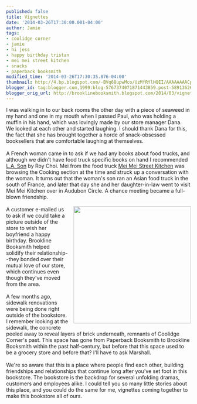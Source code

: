 ```yaml
---
published: false
title: Vignettes
date: '2014-03-26T17:30:00.001-04:00'
author: Jamie
tags:
- coolidge corner
- jamie
- hi jess
- happy birthday tristan
- mei mei street kitchen
- snacks
- paperback booksmith
modified_time: '2014-03-26T17:30:35.876-04:00'
thumbnail: http://4.bp.blogspot.com/-BVq68upwMco/UzMfRYlHQEI/AAAAAAAACpY/q-eZTlx1AUk/s72-c/birthday.jpg
blogger_id: tag:blogger.com,1999:blog-5767374071871443859.post-5891362678953126372
blogger_orig_url: http://brooklinebooksmith.blogspot.com/2014/03/vignettes.html
---
```


I was walking in to our back rooms the other day with a piece of seaweed in my hand and one in my mouth when I passed Paul, who was holding a muffin in his hand, which was lovingly made by our store manager Dana. We looked at each other and started laughing. I should thank Dana for this, the fact that she has brought together a horde of snack-obsessed booksellers that are comfortable laughing at themselves.<br /><br />A French woman came in to ask if we had any books about food trucks, and although we didn't have food truck specific books on hand I recommended <a href="http://www.brooklinebooksmith-shop.com/book/9780062202635" target="_blank">L.A. Son</a>&nbsp;by Roy Choi. Mei from the food truck&nbsp;<a href="http://meimeiboston.com/" target="_blank">Mei Mei Street Kitchen</a>&nbsp;was browsing the Cooking section at the time and struck up a conversation with the woman. It turns out that the woman's son ran an Asian food truck in the south of France, and later that day she and her daughter-in-law went to visit Mei Mei Kitchen over in Audubon Circle. A chance meeting became a full-blown friendship.<br /><br /><a href="http://4.bp.blogspot.com/-BVq68upwMco/UzMfRYlHQEI/AAAAAAAACpY/q-eZTlx1AUk/s1600/birthday.jpg" imageanchor="1" style="clear: right; float: right; margin-bottom: 1em; margin-left: 1em;"><img border="0" src="http://4.bp.blogspot.com/-BVq68upwMco/UzMfRYlHQEI/AAAAAAAACpY/q-eZTlx1AUk/s1600/birthday.jpg" height="320" width="320" /></a>A customer e-mailed us to ask if we could take a picture outside of the store to wish her boyfriend a happy birthday. Brookline Booksmith helped solidify their relationship--they bonded over their mutual love of our store, which continues even though they've moved from the area.<br /><br />A few months ago, sidewalk renovations were being done right outside of the bookstore. I remember looking at the sidewalk, the concrete peeled away to reveal layers of brick underneath, remnants of Coolidge Corner's past. This space has gone from Paperback Booksmith to Brookline Booksmith within the past half-century, but before that this space used to be a grocery store and before that? I'll have to ask Marshall.<br /><br />We're so aware that this is a place where people find each other, building friendships and relationships that continue long after you've set foot in this bookstore. The bookstore is the backdrop for several unfolding dramas, customers and employees alike. I could tell you so many little stories about this place, and you could do the same for me, vignettes coming together to make this bookstore all of ours.